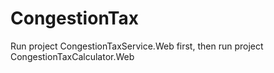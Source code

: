 # CongestionTax

Run project CongestionTaxService.Web first, then run project CongestionTaxCalculator.Web